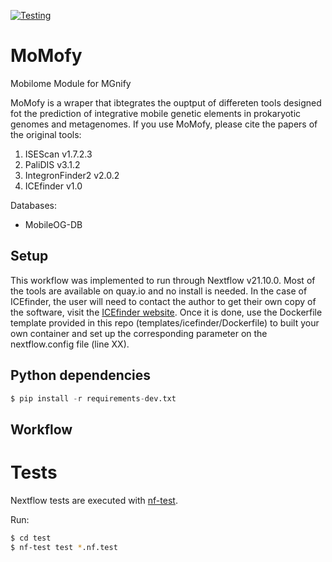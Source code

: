 [![Testing](https://github.com/EBI-Metagenomics/mobilomify/actions/workflows/test.yml/badge.svg)](https://github.com/EBI-Metagenomics/mobilomify/actions/workflows/test.yml)

# MoMofy
Mobilome Module for MGnify

MoMofy is a wraper that ibtegrates the ouptput of differeten tools designed fot the prediction of integrative mobile genetic elements in prokaryotic genomes and metagenomes. If you use MoMofy, please cite the papers of the original tools:

1) ISEScan v1.7.2.3
2) PaliDIS v3.1.2
3) IntegronFinder2 v2.0.2
4) ICEfinder v1.0

Databases:
- MobileOG-DB


## Setup

This workflow was implemented to run through Nextflow v21.10.0. Most of the tools are available on quay.io and no install is needed. In the case of ICEfinder, the user will need to contact the author to get their own copy of the software, visit the [ICEfinder website](https://bioinfo-mml.sjtu.edu.cn/ICEfinder/download.html). Once it is done, use the Dockerfile template provided in this repo (templates/icefinder/Dockerfile) to built your own container and set up the corresponding parameter on the nextflow.config file (line XX).



## Python dependencies

```python
$ pip install -r requirements-dev.txt
```

## Workflow



# Tests

Nextflow tests are executed with [nf-test](https://github.com/askimed/nf-test).

Run:
```bash
$ cd test
$ nf-test test *.nf.test
```
